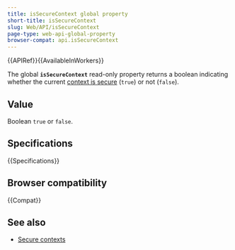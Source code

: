 ```yaml
---
title: isSecureContext global property
short-title: isSecureContext
slug: Web/API/isSecureContext
page-type: web-api-global-property
browser-compat: api.isSecureContext
---
```


{{APIRef}}{{AvailableInWorkers}}

The global **`isSecureContext`** read-only property returns a boolean indicating whether
the current [context is secure](/en-US/docs/Web/Security/Secure_Contexts)
(`true`) or not (`false`).

## Value

Boolean `true` or `false`.

## Specifications

{{Specifications}}

## Browser compatibility

{{Compat}}

## See also

- [Secure contexts](/en-US/docs/Web/Security/Secure_Contexts)
